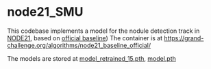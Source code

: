 # node21_SMU
This codebase implements a model for the nodule detection track in [NODE21](https://node21.grand-challenge.org/), based on [official baseline](https://github.com/node21challenge/node21_detection_baseline))
The container is at https://grand-challenge.org/algorithms/node21_baseline_official/

The models are stored at
[model_retrained_15.pth](https://drive.google.com/file/d/1OecObJGKWTaWzK4IjLCq9wuyoSiW2PSS/view?usp=sharing), 
[model.pth](https://drive.google.com/file/d/1RqlmQZA8t3id4iDkBQyXRUBWDFDLj1g3/view?usp=sharing)
